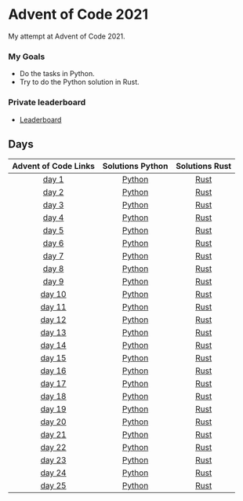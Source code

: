 # Advent of Code 2021
My attempt at Advent of Code 2021.

### My Goals
* Do the tasks in Python.
* Try to do the Python solution in Rust.

### Private leaderboard
* <a href=https://adventofcode.com/2021/leaderboard/private/view/642677>Leaderboard</a>

## Days
|             Advent of Code Links               |               Solutions Python              |               Solutions Rust              
|:----------------------------------------------:|:-------------------------------------------:|:-------------------------------------------:
| [day 1](https://adventofcode.com/2021/day/1)   |    [Python](./Solutions/day1/py/main.py)    |    [Rust](./Solutions/day1/rust/src/main.rs)    
| [day 2](https://adventofcode.com/2021/day/2)   |    [Python](./Solutions/day2/py/main.py)    |    [Rust](./Solutions/day2/rust/src/main.rs)
| [day 3](https://adventofcode.com/2021/day/3)   |    [Python](./Solutions/day3/py/main.py)    |    [Rust](./Solutions/day3/rust/src/main.rs)
| [day 4](https://adventofcode.com/2021/day/4)   |    [Python](./Solutions/day4/py/main.py)    |    [Rust](./Solutions/day4/rust/src/main.rs)
| [day 5](https://adventofcode.com/2021/day/5)   |    [Python](./Solutions/day5/py/main.py)    |    [Rust](./Solutions/day5/rust/src/main.rs)
| [day 6](https://adventofcode.com/2021/day/6)   |    [Python](./Solutions/day6/py/main.py)    |    [Rust](./Solutions/day6/rust/src/main.rs)
| [day 7](https://adventofcode.com/2021/day/7)   |    [Python](./Solutions/day7/py/main.py)    |    [Rust](./Solutions/day7/rust/src/main.rs)
| [day 8](https://adventofcode.com/2021/day/8)   |    [Python](./Solutions/day8/py/main.py)    |    [Rust](./Solutions/day8/rust/src/main.rs)
| [day 9](https://adventofcode.com/2021/day/9)   |    [Python](./Solutions/day9/py/main.py)    |    [Rust](./Solutions/day9/rust/src/main.rs)
| [day 10](https://adventofcode.com/2021/day/10) |    [Python](./Solutions/day10/py/main.py)   |    [Rust](./Solutions/day10rust/src/main.rs)
| [day 11](https://adventofcode.com/2021/day/11) |    [Python](./Solutions/day11/py/main.py)   |    [Rust](./Solutions/day11rust/src/main.rs)
| [day 12](https://adventofcode.com/2021/day/12) |    [Python](./Solutions/day12/py/main.py)   |    [Rust](./Solutions/day12rust/src/main.rs)
| [day 13](https://adventofcode.com/2021/day/13) |    [Python](./Solutions/day13/py/main.py)   |    [Rust](./Solutions/day13rust/src/main.rs)
| [day 14](https://adventofcode.com/2021/day/14) |    [Python](./Solutions/day14/py/main.py)   |    [Rust](./Solutions/day14rust/src/main.rs)
| [day 15](https://adventofcode.com/2021/day/15) |    [Python](./Solutions/day15/py/main.py)   |    [Rust](./Solutions/day15rust/src/main.rs)
| [day 16](https://adventofcode.com/2021/day/16) |    [Python](./Solutions/day16/py/main.py)   |    [Rust](./Solutions/day16rust/src/main.rs)
| [day 17](https://adventofcode.com/2021/day/17) |    [Python](./Solutions/day17/py/main.py)   |    [Rust](./Solutions/day17rust/src/main.rs)
| [day 18](https://adventofcode.com/2021/day/18) |    [Python](./Solutions/day18/py/main.py)   |    [Rust](./Solutions/day18rust/src/main.rs)
| [day 19](https://adventofcode.com/2021/day/19) |    [Python](./Solutions/day19/py/main.py)   |    [Rust](./Solutions/day19rust/src/main.rs)
| [day 20](https://adventofcode.com/2021/day/20) |    [Python](./Solutions/day20/py/main.py)   |    [Rust](./Solutions/day20rust/src/main.rs)
| [day 21](https://adventofcode.com/2021/day/21) |    [Python](./Solutions/day21/py/main.py)   |    [Rust](./Solutions/day21rust/src/main.rs)
| [day 22](https://adventofcode.com/2021/day/22) |    [Python](./Solutions/day22/py/main.py)   |    [Rust](./Solutions/day22rust/src/main.rs)
| [day 23](https://adventofcode.com/2021/day/23) |    [Python](./Solutions/day23/py/main.py)   |    [Rust](./Solutions/day23rust/src/main.rs)
| [day 24](https://adventofcode.com/2021/day/24) |    [Python](./Solutions/day24/py/main.py)   |    [Rust](./Solutions/day24rust/src/main.rs)
| [day 25](https://adventofcode.com/2021/day/25) |    [Python](./Solutions/day25/py/main.py)   |    [Rust](./Solutions/day25rust/src/main.rs)

